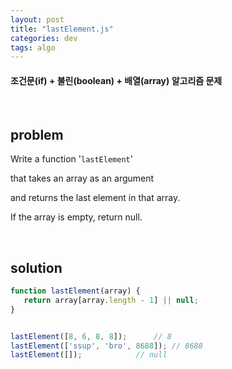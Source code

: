 ```yaml
---
layout: post
title: "lastElement.js"
categories: dev
tags: algo
---
```


#### 조건문(if) + 불린(boolean) + 배열(array) 알고리즘 문제

<br>

## problem

Write a function '`lastElement`'

that takes an array as an argument

and returns the last element in that array.

If the array is empty, return null.

<br>

## solution

```javascript
function lastElement(array) {
   return array[array.length - 1] || null;
}


lastElement([8, 6, 8, 8]);		// 8
lastElement(['ssup', 'bro', 8688]);	// 8688
lastElement([]);			// null
```


